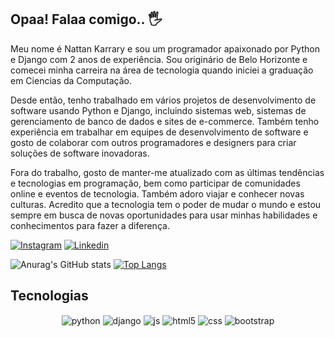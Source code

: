 ## Opaa! Falaa comigo.. 🖐️

Meu nome é Nattan Karrary e sou um programador apaixonado por Python e Django com 2 anos de experiência. Sou originário de Belo Horizonte e comecei minha carreira na área de tecnologia quando iniciei a graduação em Ciencias da Computação.

Desde então, tenho trabalhado em vários projetos de desenvolvimento de software usando Python e Django, incluindo sistemas web, sistemas de gerenciamento de banco de dados e sites de e-commerce. Também tenho experiência em trabalhar em equipes de desenvolvimento de software e gosto de colaborar com outros programadores e designers para criar soluções de software inovadoras.

Fora do trabalho, gosto de manter-me atualizado com as últimas tendências e tecnologias em programação, bem como participar de comunidades online e eventos de tecnologia. Também adoro viajar e conhecer novas culturas. Acredito que a tecnologia tem o poder de mudar o mundo e estou sempre em busca de novas oportunidades para usar minhas habilidades e conhecimentos para fazer a diferença.


[![Instagram](https://img.shields.io/badge/Instagram-E4405F?style=for-the-badge&logo=instagram&logoColor=white)](https://instagram.com/karrary)
[![Linkedin](https://img.shields.io/badge/LinkedIn-0077B5?style=for-the-badge&logo=linkedin&logoColor=white)](https://www.linkedin.com/in/nattan-karrary-41909313a/)

![Anurag's GitHub stats](https://github-readme-stats.vercel.app/api?username=Karrary37&show_icons=true&theme=dark)
[![Top Langs](https://github-readme-stats.vercel.app/api/top-langs/?username=Karrary37&langs_count=8&theme=dark)](https://github.com/anuraghazra/github-readme-stats)

## Tecnologias

<div style="display: inline_block; text-align: center;">
  <img align="center" alt="python" src="https://img.shields.io/badge/Python-3776AB?style=for-the-badge&logo=python&logoColor=white" />
  <img align="center" alt="django" src="https://img.shields.io/badge/Django-092E20?style=for-the-badge&logo=django&logoColor=white" />
  <img align="center" alt="js" src="https://img.shields.io/badge/JavaScript-F7DF1E?style=for-the-badge&logo=javascript&logoColor=black" />
  <img align="center" alt="html5" src="https://img.shields.io/badge/HTML5-E34F26?style=for-the-badge&logo=html5&logoColor=white" />
  <img align="center" alt="css" src="https://img.shields.io/badge/CSS3-1572B6?style=for-the-badge&logo=css3&logoColor=white" />
  <img align="center" alt="bootstrap" src="https://img.shields.io/badge/Bootstrap-563D7C?style=for-the-badge&logo=bootstrap&logoColor=white" />
</div>
  	
  
  
  

</div><br/>
